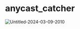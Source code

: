 # anycast_catcher
![Untitled-2024-03-09-2010](https://github.com/AA-Hamza/anycast_detector/assets/33000142/63e7e0bc-e351-4928-8485-9a160cb9061d)
